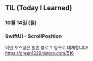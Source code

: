 ## TIL (Today I Learned)

### 10월 14일 (월)    
### SwiftUI - ScrollPosition    
이번 포스팅은 원본 블로그 링크로 대체합니다!   
https://green1229.tistory.com/516       